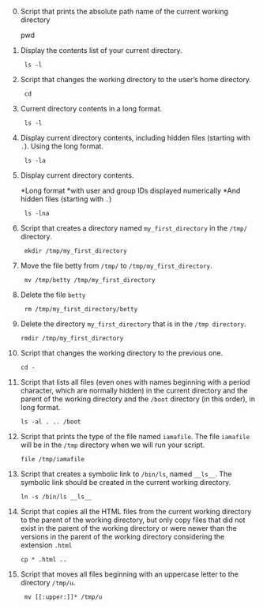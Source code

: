 
0. Script that prints the absolute path name of the current working directory
        
	pwd

1. Display the contents list of your current directory.
        
        ls -l

2. Script that changes the working directory to the user’s home directory.

        cd

3. Current directory contents in a long format.
  
        ls -l

4. Display current directory contents, including hidden files (starting with `.`). Using the long format.
        
        ls -la

5. Display current directory contents.

    *Long format
    *with user and group IDs displayed numerically
    *And hidden files (starting with `.`)
 
        ls -lna

6. Script that creates a directory named `my_first_directory` in the `/tmp/` directory.

        mkdir /tmp/my_first_directory


7. Move the file betty from `/tmp/` to `/tmp/my_first_directory`.
        
        mv /tmp/betty /tmp/my_first_directory

8. Delete the file `betty`
        
        rm /tmp/my_first_directory/betty

9. Delete the directory `my_first_directory` that is in the `/tmp directory`.
       
       rmdir /tmp/my_first_directory

10. Script that changes the working directory to the previous one.

        cd -

11. Script that lists all files (even ones with names beginning with a period character, which are normally hidden) in the current directory and the parent of the working directory and the `/boot` directory (in this order), in long format.

        ls -al . .. /boot

12. Script that prints the type of the file named `iamafile`. The file `iamafile` will be in the `/tmp` directory when we will run your script.

        file /tmp/iamafile
13. Script that creates a symbolic link to `/bin/ls`, named `__ls__`. The symbolic link should be created in the current working directory.

        ln -s /bin/ls __ls__

14. Script that copies all the HTML files from the current working directory to the parent of the working directory, but only copy files that did not exist in the parent of the working directory or were newer than the versions in the parent of the working directory considering the extension `.html`

        cp * .html ..

100. Script that moves all files beginning with an uppercase letter to the directory `/tmp/u`.

          mv [[:upper:]]* /tmp/u

